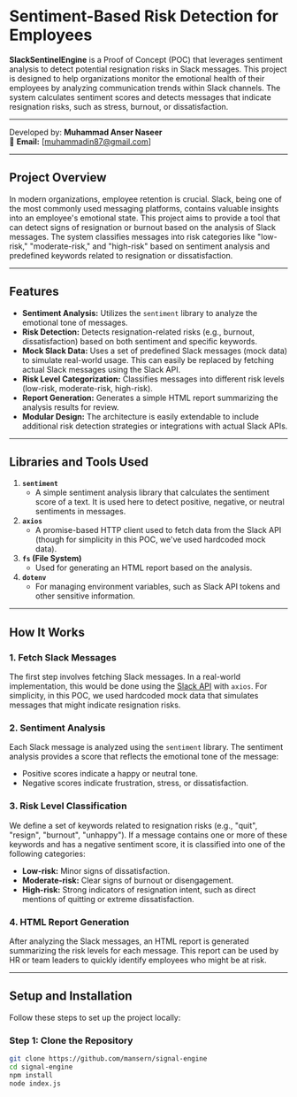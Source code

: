 # Sentiment-Based Risk Detection for Employees

**SlackSentinelEngine** is a Proof of Concept (POC) that leverages sentiment analysis to detect potential resignation risks in Slack messages. This project is designed to help organizations monitor the emotional health of their employees by analyzing communication trends within Slack channels. The system calculates sentiment scores and detects messages that indicate resignation risks, such as stress, burnout, or dissatisfaction.

---

Developed by: **Muhammad Anser Naseer**  
📧 **Email:** [muhammadin87@gmail.com]

---

## **Project Overview**

In modern organizations, employee retention is crucial. Slack, being one of the most commonly used messaging platforms, contains valuable insights into an employee's emotional state. This project aims to provide a tool that can detect signs of resignation or burnout based on the analysis of Slack messages. The system classifies messages into risk categories like "low-risk," "moderate-risk," and "high-risk" based on sentiment analysis and predefined keywords related to resignation or dissatisfaction.

---

## **Features**

- **Sentiment Analysis:** Utilizes the `sentiment` library to analyze the emotional tone of messages.
- **Risk Detection:** Detects resignation-related risks (e.g., burnout, dissatisfaction) based on both sentiment and specific keywords.
- **Mock Slack Data:** Uses a set of predefined Slack messages (mock data) to simulate real-world usage. This can easily be replaced by fetching actual Slack messages using the Slack API.
- **Risk Level Categorization:** Classifies messages into different risk levels (low-risk, moderate-risk, high-risk).
- **Report Generation:** Generates a simple HTML report summarizing the analysis results for review.
- **Modular Design:** The architecture is easily extendable to include additional risk detection strategies or integrations with actual Slack APIs.

---

## **Libraries and Tools Used**

1. **`sentiment`**
   - A simple sentiment analysis library that calculates the sentiment score of a text. It is used here to detect positive, negative, or neutral sentiments in messages.
2. **`axios`**
   - A promise-based HTTP client used to fetch data from the Slack API (though for simplicity in this POC, we've used hardcoded mock data).
3. **`fs` (File System)**
   - Used for generating an HTML report based on the analysis.
4. **`dotenv`**
   - For managing environment variables, such as Slack API tokens and other sensitive information.

---

## **How It Works**

### **1. Fetch Slack Messages**

The first step involves fetching Slack messages. In a real-world implementation, this would be done using the [Slack API](https://api.slack.com/methods/conversations.history) with `axios`. For simplicity, in this POC, we used hardcoded mock data that simulates messages that might indicate resignation risks.

### **2. Sentiment Analysis**

Each Slack message is analyzed using the `sentiment` library. The sentiment analysis provides a score that reflects the emotional tone of the message:

- Positive scores indicate a happy or neutral tone.
- Negative scores indicate frustration, stress, or dissatisfaction.

### **3. Risk Level Classification**

We define a set of keywords related to resignation risks (e.g., "quit", "resign", "burnout", "unhappy"). If a message contains one or more of these keywords and has a negative sentiment score, it is classified into one of the following categories:

- **Low-risk:** Minor signs of dissatisfaction.
- **Moderate-risk:** Clear signs of burnout or disengagement.
- **High-risk:** Strong indicators of resignation intent, such as direct mentions of quitting or extreme dissatisfaction.

### **4. HTML Report Generation**

After analyzing the Slack messages, an HTML report is generated summarizing the risk levels for each message. This report can be used by HR or team leaders to quickly identify employees who might be at risk.

---

## **Setup and Installation**

Follow these steps to set up the project locally:

### **Step 1: Clone the Repository**

```bash
git clone https://github.com/mansern/signal-engine
cd signal-engine
npm install
node index.js

```
